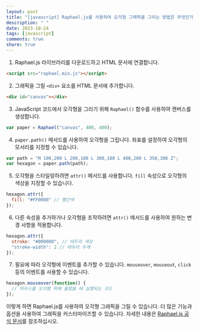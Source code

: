 ```yaml
---
layout: post
title: "[javascript] Raphael.js를 사용하여 오각형 그래픽을 그리는 방법은 무엇인가?"
description: " "
date: 2023-10-24
tags: [javascript]
comments: true
share: true
---
```


1. Raphael.js 라이브러리를 다운로드하고 HTML 문서에 연결합니다.
```html
<script src="raphael.min.js"></script>
```

2. 그래픽을 그릴 `<div>` 요소를 HTML 문서에 추가합니다.
```html
<div id="canvas"></div>
```

3. JavaScript 코드에서 오각형을 그리기 위해 `Raphael()` 함수를 사용하여 캔버스를 생성합니다.
```javascript
var paper = Raphael("canvas", 400, 400);
```

4. `paper.path()` 메서드를 사용하여 오각형을 그립니다. 좌표를 설정하여 오각형의 모서리를 지정할 수 있습니다.
```javascript
var path = "M 100,200 L 200,100 L 300,100 L 400,200 L 350,300 Z";
var hexagon = paper.path(path);
```

5. 오각형을 스타일링하려면 `attr()` 메서드를 사용합니다. `fill` 속성으로 오각형의 색상을 지정할 수 있습니다.
```javascript
hexagon.attr({
  fill: "#FF0000" // 빨간색
});
```

6. 다른 속성을 추가하거나 오각형을 조작하려면 `attr()` 메서드를 사용하여 원하는 변경 사항을 적용합니다.
```javascript
hexagon.attr({
  stroke: "#000000", // 테두리 색상
  "stroke-width": 2 // 테두리 두께
});
```

7. 필요에 따라 오각형에 이벤트를 추가할 수 있습니다. `mouseover`, `mouseout`, `click` 등의 이벤트를 사용할 수 있습니다.
```javascript
hexagon.mouseover(function() {
  // 마우스를 오각형 위에 올렸을 때 실행되는 코드
});
```

이렇게 하면 Raphael.js를 사용하여 오각형 그래픽을 그릴 수 있습니다. 더 많은 기능과 옵션을 사용하여 그래픽을 커스터마이즈할 수 있습니다. 자세한 내용은 [Raphael.js 공식 문서](http://dmitrybaranovskiy.github.io/raphael/)를 참조하십시오.